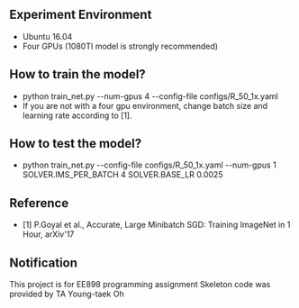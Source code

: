 ## Experiment Environment
* Ubuntu 16.04
* Four GPUs (1080TI model is strongly recommended)
## How to train the model?
* python train_net.py --num-gpus 4 --config-file configs/R_50_1x.yaml
* If you are not with a four gpu environment, change batch size and learning rate according to [1].
## How to test the model?
* python train_net.py --config-file configs/R_50_1x.yaml --num-gpus 1 SOLVER.IMS_PER_BATCH 4 SOLVER.BASE_LR 0.0025
## Reference
* [1] P.Goyal et al., Accurate, Large Minibatch SGD: Training ImageNet in 1 Hour, arXiv'17
## Notification
This project is for EE898 programming assignment
Skeleton code was provided by TA Young-taek Oh
